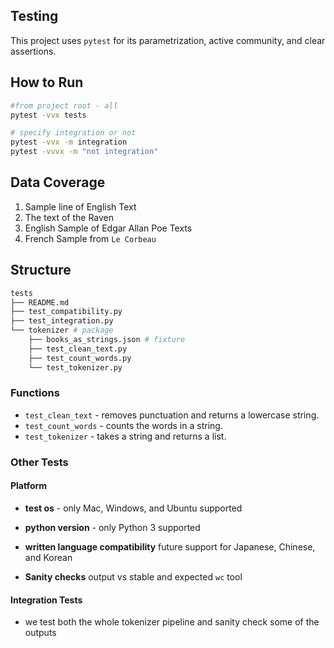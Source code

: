 ## Testing

This project uses `pytest` for its parametrization, active community, and clear assertions.



## How to Run

```bash
#from project root - all
pytest -vvx tests

# specify integration or not
pytest -vvx -m integration
pytest -vvvx -m "not integration"
```

## Data Coverage

1) Sample line of English Text
2) The text of the Raven
3) English Sample of Edgar Allan Poe Texts
4) French Sample from `Le Corbeau`
## Structure

```bash
tests
├── README.md
├── test_compatibility.py
├── test_integration.py
└── tokenizer # package
    ├── books_as_strings.json # fixture
    ├── test_clean_text.py
    ├── test_count_words.py
    └── test_tokenizer.py

```

### Functions
* `test_clean_text` - removes punctuation and returns a lowercase string.
* `test_count_words` - counts the words in a string.
* `test_tokenizer` - takes a string and returns a list.

### Other Tests

#### Platform
  * **test os** - only Mac, Windows, and Ubuntu supported
  
  * **python version** - only Python 3 supported
  
  * **written language compatibility** future support for Japanese, Chinese, and Korean
  
  * **Sanity checks** output vs stable and expected `wc` tool

#### Integration Tests

 * we test both the whole tokenizer pipeline and sanity check some of the outputs 

